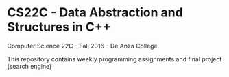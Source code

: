 # CS22C - Data Abstraction and Structures in C++
Computer Science 22C - Fall 2016 - De Anza College

This repository contains weekly programming assignments and final project (search engine)
